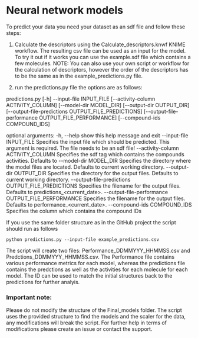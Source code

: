 # Neural network models

To predict your data you need your dataset as an sdf file and follow these steps:

1. Calculate the descriptors using the Calculate_descriptors.knwf KNIME workflow. The resulting csv file can be used as an input for the model. To try it out if it works you can use the example.sdf file which contains a few molecules.
 NOTE: You can also use your own script or workflow for the calculation of descriptors, however the order of the descriptors has to be the same as in the example_predictions.py file.

2. run the predictions.py file the options are as follows:

  predictions.py [-h] --input-file INPUT_FILE
                      [--activity-column ACTIVITY_COLUMN]
                      [--model-dir MODEL_DIR] [--output-dir OUTPUT_DIR]
                      [--output-file-predictions OUTPUT_FILE_PREDICTIONS]
                      [--output-file-performance OUTPUT_FILE_PERFORMANCE]
                      [--compound-ids COMPOUND_IDS]

  optional arguments:
    -h, --help            show this help message and exit
    --input-file INPUT_FILE
                          Specifies the input file which should be predicted.
                          This argument is required. The file needs to be an sdf
                          file!
    --activity-column ACTIVITY_COLUMN
                          Specifies the sdf tag which contains the compounds
                          activities. Defaults to <activity>
    --model-dir MODEL_DIR
                          Specifies the directory where the model files are
                          located. Defaults to current working directory.
    --output-dir OUTPUT_DIR
                          Specifies the directory for the output files. Defaults
                          to current working directory.
    --output-file-predictions OUTPUT_FILE_PREDICTIONS
                          Specifies the filename for the output files. Defaults
                          to predictions_<current_date>.
    --output-file-performance OUTPUT_FILE_PERFORMANCE
                          Specifies the filename for the output files. Defaults
                          to performance_<current_date>.
    --compound-ids COMPOUND_IDS
                          Specifies the column which contains the compound IDs

If you use the same folder structure as in the GitHub project the script should run as follows

``
python predictions.py --input-file example_predictions.csv
``

The script will create two files: Performance_DDMMYYY_HHMMSS.csv and Predctions_DDMMYYY_HHMMSS.csv. The Performance file contains various performance metrics for each model, whereas the predictions file contains the predctions as well as the activities for each molecule for each model. The ID can be used to match the initial structures back to the predictions for further analyis.


### Important note:
Please do not modify the structure of the Final_models folder. The script uses the provided structure to find the models and the scaler for the data, any modifications will break the script. For further help in terms of modifications please create an issue or contact the support.